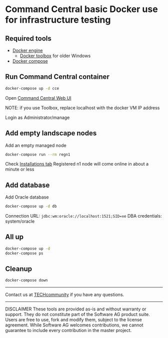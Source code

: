 # Command Central basic Docker use for infrastructure testing

## Required tools

* [Docker engine](https://www.docker.com/products/overview)
  * [Docker toolbox](https://docs.docker.com/toolbox/toolbox_install_windows/) for older Windows
* [Docker compose](https://docs.docker.com/compose/install/)

## Run Command Central container

```bash
docker-compose up -d cce
```
Open [Command Central Web UI](https://localhost:8091)

NOTE: if you use Toolbox, replace localhost with the docker VM IP address

Login as Administrator/manage

## Add empty landscape nodes

Add an empty managed node

```bash
docker-compose run --rm regn1
```

Check [Installations tab](https://localhost:8091/cce/web/#environment:ALL/t/1)
Registered n1 node will come online in about a minute or less

## Add database

Add Oracle database

```bash
docker-compose up -d db
```
Connection URL: ```jdbc:wm:oracle://localhost:1521;SID=xe```
DBA credentials: system/oracle


## All up

```bash
docker-compose up -d
docker-compose ps
```

## Cleanup

```bash
docker-compose down
```

_______________
Contact us at [TECHcommunity](mailto:technologycommunity@softwareag.com) if you have any questions.
_______________
DISCLAIMER
These tools are provided as-is and without warranty or support. They do not constitute part of the Software AG product suite. Users are free to use, fork and modify them, subject to the license agreement. While Software AG welcomes contributions, we cannot guarantee to include every contribution in the master project.

